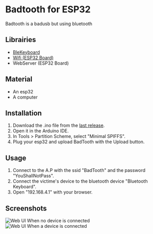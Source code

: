 # Badtooth for ESP32
Badtooth is a badusb but using bluetooth

## Librairies
- [BleKeyboard](https://github.com/T-vK/ESP32-BLE-Keyboard)
- [Wifi (ESP32 Board)]([https://github.com/T-vK/ESP32-BLE-Keyboard](https://github.com/espressif/arduino-esp32/tree/master/libraries/WiFi))
- WebServer (ESP32 Board)

## Material
- An esp32
- A computer

## Installation
1. Download the .ino file from the [last release](https://github.com/ri1ongithub/badtooth/releases).
2. Open it in the Arduino IDE.
3. In Tools > Partition Scheme, select "Minimal SPIFFS".
4. Plug your esp32 and upload BadTooth with the Upload button.

## Usage
1. Connect to the A.P with the ssid "BadTooth" and the password "YouShallNotPass".
2. Connect the victime's device to the bluetooth device "Bluetooth Keyboard".
3. Open "192.168.4.1" with your browser.

## Screenshots
![Web UI When no device is connected](https://github.com/ri1ongithub/badtooth/assets/49335122/51da56be-8fc3-4edc-aabf-8ec2cfe82f8c) ![Web UI When a device is connected](https://github.com/ri1ongithub/badtooth/assets/49335122/a4dfcd9f-604a-4f23-83fd-962f64c5fbf9)
